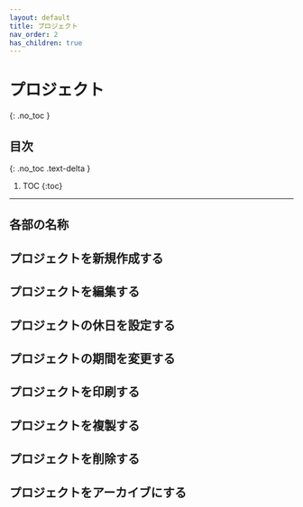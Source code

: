 ```yaml
---
layout: default
title: プロジェクト
nav_order: 2
has_children: true
---
```


# プロジェクト
{: .no_toc }

## 目次
{: .no_toc .text-delta }

1. TOC
{:toc}

---

## 各部の名称
## プロジェクトを新規作成する
## プロジェクトを編集する
## プロジェクトの休日を設定する
## プロジェクトの期間を変更する
## プロジェクトを印刷する
## プロジェクトを複製する
## プロジェクトを削除する
## プロジェクトをアーカイブにする
